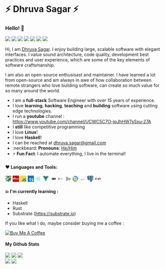 # :zap: Dhruva Sagar :zap:

### Hello! :wave:

<a href="https://twitter.com/intent/follow?screen_name=dhruvasagar"><img src="https://www.flaticon.com/svg/static/icons/svg/174/174876.svg" width="22"></a>
<a href="https://www.linkedin.com/in/dhruvasagar"><img src="https://www.flaticon.com/svg/static/icons/svg/174/174857.svg" width="22"></a>
<a href="mailto:dhruva.sagar@gmail.com"><img src="https://www.flaticon.com/svg/static/icons/svg/646/646187.svg" width="22"></a>
<a href="https://www.facebook.com/dhruvasagar.ds"><img src="https://www.flaticon.com/svg/static/icons/svg/733/733547.svg" width="22"></a>
<a href="https://t.me/dhruvasagar"><img src="https://www.flaticon.com/svg/static/icons/svg/1532/1532545.svg" width="22"></a>
<a href="https://www.instagram.com/dhruva.sagar"><img src="https://www.flaticon.com/svg/static/icons/svg/174/174855.svg" width="22"></a>
![](http://visitor-badge.glitch.me/badge?page_id=dhruvasagar.dhruvasagar)

Hi, I am [Dhruva Sagar](https://dhruvasagar.dev). I enjoy building large,
scalable software with elegant interfaces. I value sound architecture, code
quality, development best practices and user experience, which are some of the
key elements of software craftsmanship.

I am also an open-source enthusisast and maintainer. I have learned a lot from
open-source and am always in awe of how collaboration between remote strangers
who love building software, can create so much value for so many around the
world.

* I am a **full-stack** Software Engineer with over 15 years of experience.
* I love **learning**, **hacking**, **teaching** and **building** software
  using cutting edge technologies.
* I run a **youtube** channel :
  https://www.youtube.com/channel/UCWC5C7O-jpJhHW7sSxu-27A
* I **still** like competitive programming
* I love **Linux**!
* I love **Haskell**!
* I can be reached at [dhruva.sagar@gmail.com](mailto:dhruva.sagar@gmail.com)
* :neckbeard: **Pronouns**: [He/Him](https://pronouns.is/he)
* :zap: **Fun Fact**: I automate everything, I live in the terminal!

#### :heart: Languages and Tools:

<code><img height=20 src="https://raw.githubusercontent.com/github/explore/main/topics/vim/vim.png"></code>
<code><img height=20 src="https://raw.githubusercontent.com/github/explore/main/topics/rails/rails.png"></code>
<code><img height=20 src="https://raw.githubusercontent.com/github/explore/main/topics/javascript/javascript.png"></code>
<code><img height=20 src="https://raw.githubusercontent.com/github/explore/main/topics/typescript/typescript.png"></code>
<code><img height=20 src="https://raw.githubusercontent.com/github/explore/main/topics/react/react.png"></code>
<code><img height=20 src="https://raw.githubusercontent.com/github/explore/main/topics/vue/vue.png"></code>
<code><img height=20 src="https://raw.githubusercontent.com/github/explore/main/topics/go/go.png"></code>
<code><img height=20 src="https://raw.githubusercontent.com/github/explore/main/topics/elixir/elixir.png"></code>
<code><img height=20 src="https://raw.githubusercontent.com/github/explore/main/topics/haskell/haskell.png"></code>
<code><img height=20 src="https://raw.githubusercontent.com/github/explore/main/topics/clojure/clojure.png"></code>
<code><img height=20 src="https://raw.githubusercontent.com/github/explore/main/topics/mysql/mysql.png"></code>
<code><img height=20 src="https://raw.githubusercontent.com/github/explore/main/topics/postgresql/postgresql.png"></code>
<code><img height=20 src="https://raw.githubusercontent.com/github/explore/main/topics/git/git.png"></code>

#### :boom: I'm currently learning :

* Haskell
* Rust
* Substrate (https://substrate.io)

If you like what I do, maybe consider buying me a coffee :

<a href="https://www.buymeacoffee.com/dhruvasagar" target="_blank"><img src="https://cdn.buymeacoffee.com/buttons/v2/default-red.png" alt="Buy Me A Coffee" width="150" ></a>

#### My Github Stats

<img src="https://github-profile-trophy.vercel.app/?username=dhruvasagar&theme=onedark&column=3&margin-w=15&margin-h=15">

<img src="https://github-readme-streak-stats.herokuapp.com/?user=dhruvasagar&theme=tokyonight">
<img src="https://github-readme-stats.vercel.app/api?username=dhruvasagar&show_icons=true&hide_border=true&theme=tokyonight">

<br/>
<img src="https://github-readme-stats.vercel.app/api/top-langs/?username=dhruvasagar&layout=compact&theme=tokyonight">

<img src="https://activity-graph.herokuapp.com/graph?username=dhruvasagar">
